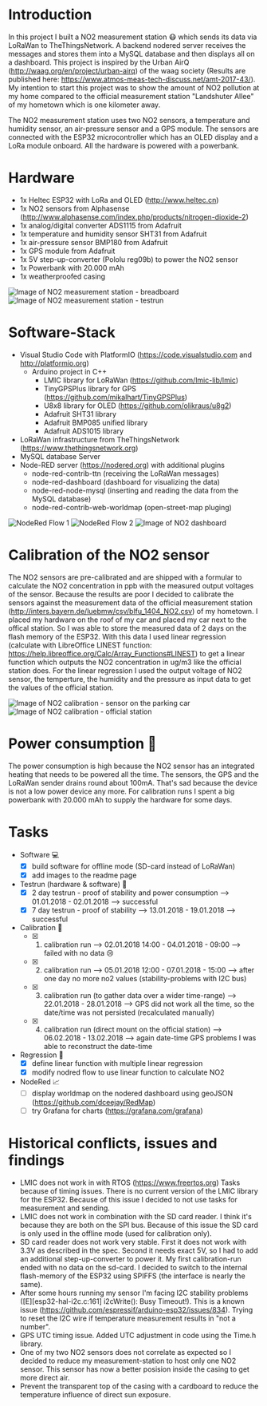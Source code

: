 # Introduction
In this project I built a NO2 measurement station :mask: which sends its data via LoRaWan to TheThingsNetwork. A backend nodered server receives the messages and stores them into a MySQL database and then displays all on a dashboard. This project is inspired by the Urban AirQ (http://waag.org/en/project/urban-airq) of the waag society (Results are published here: https://www.atmos-meas-tech-discuss.net/amt-2017-43/). My intention to start this project was to show the amount of NO2 pollution at my home compared to the official measurement station "Landshuter Allee" of my hometown which is one kilometer away.

The NO2 measurement station uses two NO2 sensors, a temperature and humidity sensor, an air-pressure sensor and a GPS module. The sensors are connected with the ESP32 microcontroller which has an OLED display and a LoRa module onboard. All the hardware is powered with a powerbank.

# Hardware
* 1x Heltec ESP32 with LoRa and OLED (http://www.heltec.cn)
* 1x NO2 sensors from Alphasense (http://www.alphasense.com/index.php/products/nitrogen-dioxide-2)
* 1x analog/digital converter ADS1115 from Adafruit
* 1x temperature and humidity sensor SHT31 from Adafruit
* 1x air-pressure sensor BMP180 from Adafruit
* 1x GPS module from Adafruit
* 1x 5V step-up-converter (Pololu reg09b) to power the NO2 sensor
* 1x Powerbank with 20.000 mAh
* 1x weatherproofed casing

![Image of NO2 measurement station - breadboard](images/no2-measurement-1.jpg)
![Image of NO2 measurement station - testrun](images/no2-measurement-2.jpg)

# Software-Stack
* Visual Studio Code with PlatformIO (https://code.visualstudio.com and http://platformio.org)
  * Arduino project in C++
    * LMIC library for LoRaWan (https://github.com/lmic-lib/lmic)
    * TinyGPSPlus library for GPS (https://github.com/mikalhart/TinyGPSPlus)
    * U8x8 library for OLED (https://github.com/olikraus/u8g2)
    * Adafruit SHT31 library
    * Adafruit BMP085 unified library
    * Adafruit ADS1015 library
* LoRaWan infrastructure from TheThingsNetwork (https://www.thethingsnetwork.org)
* MySQL database Server
* Node-RED server (https://nodered.org) with additional plugins
  * node-red-contrib-ttn (receiving the LoRaWan messages)
  * node-red-dashboard (dashboard for visualizing the data)
  * node-red-node-mysql (inserting and reading the data from the MySQL database)
  * node-red-contrib-web-worldmap (open-street-map pluging)

![NodeRed Flow 1](images/no2-nodered-flow1.png)
![NodeRed Flow 2](images/no2-nodered-flow2.png)
![Image of NO2 dashboard](images/no2-nodered-dashboard.png)

# Calibration of the NO2 sensor
The NO2 sensors are pre-calibrated and are shipped with a formular to calculate the NO2 concentration in ppb with the measured output voltages of the sensor. Because the results are poor I decided to calibrate the sensors against the measurement data of the official measurement station (http://inters.bayern.de/luebmw/csv/blfu_1404_NO2.csv) of my hometown. I placed my hardware on the roof of my car and placed my car next to the offical station. So I was able to store the measured data of 2 days on the flash memory of the ESP32. With this data I used linear regression (calculate with LibreOffice LINEST function: https://help.libreoffice.org/Calc/Array_Functions#LINEST) to get a linear function which outputs the NO2 concentration in ug/m3 like the official station does. For the linear regression I used the output voltage of NO2 sensor, the temperture, the humidity and the pressure as input data to get the values of the official station.

![Image of NO2 calibration - sensor on the parking car](images/no2-calibration-1.jpg)
![Image of NO2 calibration - official station](images/no2-calibration-2.jpg)

# Power consumption :battery:
The power consumption is high because the NO2 sensor has an integrated heating that needs to be powered all the time. The sensors, the GPS and the LoRaWan sender drains round about 100mA. That's sad because the device is not a low power device any more. For calibration runs I spent a big powerbank with 20.000 mAh to supply the hardware for some days.

# Tasks
- Software :computer:
  - [x] build software for offline mode (SD-card instead of LoRaWan)
  - [x] add images to the readme page
- Testrun (hardware & software) :balloon:
  - [x] 2 day testrun - proof of stability and power consumption --> 01.01.2018 - 02.01.2018 --> successful
  - [x] 7 day testrun - proof of stability --> 13.01.2018 - 19.01.2018 --> successful
- Calibration :red_car:
  - [x] 1. calibration run --> 02.01.2018 14:00 - 04.01.2018 - 09:00 --> failed with no data :cry:
  - [x] 2. calibration run --> 05.01.2018 12:00 - 07.01.2018 - 15:00 --> after one day no more no2 values (stability-problems with I2C bus)
  - [x] 3. calibration run (to gather data over a wider time-range) --> 22.01.2018 - 28.01.2018 --> GPS did not work all the time, so the date/time was not persisted (recalculated manually)
  - [x] 4. calibration run (direct mount on the official station) --> 06.02.2018 - 13.02.2018 --> again date-time GPS problems I was able to reconstruct the date-time 
- Regression :triangular_ruler:
  - [x] define linear function with multiple linear regression
  - [x] modify nodred flow to use linear function to calculate NO2
- NodeRed :chart_with_upwards_trend:
  - [ ] display worldmap on the nodered dashboard using geoJSON (https://github.com/dceejay/RedMap)
  - [ ] try Grafana for charts (https://grafana.com/grafana)

# Historical conflicts, issues and findings
* LMIC does not work in with RTOS (https://www.freertos.org) Tasks because of timing issues. There is no current version of the LMIC library for the ESP32. Because of this issue I decided to not use tasks for measurement and sending.
* LMIC does not work in combination with the SD card reader. I think it's because they are both on the SPI bus. Because of this issue the SD card is only used in the offline mode (used for calibration only).
* SD card reader does not work very stable. First it does not work with 3.3V as described in the spec. Second it needs exact 5V, so I had to add an additional step-up-converter to power it. My first calibration-run ended with no data on the sd-card. I decided to switch to the internal flash-memory of the ESP32 using SPIFFS (the interface is nearly the same).
* After some hours running my sensor I'm facing I2C stability problems ([E][esp32-hal-i2c.c:161] i2cWrite(): Busy Timeout!). This is a known issue (https://github.com/espressif/arduino-esp32/issues/834). Trying to reset the I2C wire if temperature measurement results in "not a number".
* GPS UTC timing issue. Added UTC adjustment in code using the Time.h library.
* One of my two NO2 sensors does not correlate as expected so I decided to reduce my measurement-station to host only one NO2 sensor. This sensor has now a better posision inside the casing to get more direct air.
* Prevent the transparent top of the casing with a cardboard to reduce the temperature influence of direct sun exposure.